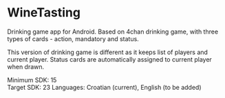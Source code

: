 # WineTasting

Drinking game app for Android. Based on 4chan drinking game, 
with three types of cards - action, mandatory and status.

This version of drinking game is different as it keeps list of players
and current player. Status cards are automatically assigned to current player
when drawn.

Minimum SDK: 15  
Target SDK: 23
Languages: Croatian (current), English (to be added)

